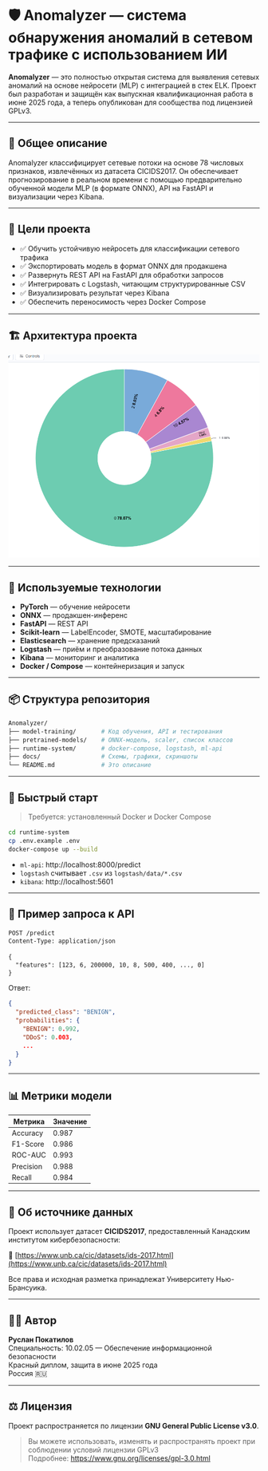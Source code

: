 
# 🛡️ Anomalyzer — система обнаружения аномалий в сетевом трафике с использованием ИИ

**Anomalyzer** — это полностью открытая система для выявления сетевых аномалий на основе нейросети (MLP) с интеграцией в стек ELK. Проект был разработан и защищён как выпускная квалификационная работа в июне 2025 года, а теперь опубликован для сообщества под лицензией GPLv3.

---

## 📖 Общее описание

Anomalyzer классифицирует сетевые потоки на основе 78 числовых признаков, извлечённых из датасета CICIDS2017. Он обеспечивает прогнозирование в реальном времени с помощью предварительно обученной модели MLP (в формате ONNX), API на FastAPI и визуализации через Kibana.

---

## 🎯 Цели проекта

- ✅ Обучить устойчивую нейросеть для классификации сетевого трафика
- ✅ Экспортировать модель в формат ONNX для продакшена
- ✅ Развернуть REST API на FastAPI для обработки запросов
- ✅ Интегрировать с Logstash, читающим структурированные CSV
- ✅ Визуализировать результат через Kibana
- ✅ Обеспечить переносимость через Docker Compose

---

## 🏗️ Архитектура проекта

![Архитектура](docs/diagrams/Elk_final_diagrams.png)

---

## 🔬 Используемые технологии

- **PyTorch** — обучение нейросети
- **ONNX** — продакшен-инференс
- **FastAPI** — REST API
- **Scikit-learn** — LabelEncoder, SMOTE, масштабирование
- **Elasticsearch** — хранение предсказаний
- **Logstash** — приём и преобразование потока данных
- **Kibana** — мониторинг и аналитика
- **Docker / Compose** — контейнеризация и запуск

---

## 📦 Структура репозитория

```bash
Anomalyzer/
├── model-training/       # Код обучения, API и тестирования
├── pretrained-models/    # ONNX-модель, scaler, список классов
├── runtime-system/       # docker-compose, logstash, ml-api
├── docs/                 # Схемы, графики, скриншоты
└── README.md             # Это описание
```

---

## 🚀 Быстрый старт

> Требуется: установленный Docker и Docker Compose

```bash
cd runtime-system
cp .env.example .env
docker-compose up --build
```

- `ml-api`: http://localhost:8000/predict
- `logstash` считывает `.csv` из `logstash/data/*.csv`
- `kibana`: http://localhost:5601

---

## 🧪 Пример запроса к API

```http
POST /predict
Content-Type: application/json

{
  "features": [123, 6, 200000, 10, 8, 500, 400, ..., 0]
}
```

Ответ:
```json
{
  "predicted_class": "BENIGN",
  "probabilities": {
    "BENIGN": 0.992,
    "DDoS": 0.003,
    ...
  }
}
```

---

## 📊 Метрики модели

| Метрика     | Значение |
|-------------|----------|
| Accuracy    | 0.987    |
| F1-Score    | 0.986    |
| ROC-AUC     | 0.993    |
| Precision   | 0.988    |
| Recall      | 0.984    |

---

## 🧬 Об источнике данных

Проект использует датасет **CICIDS2017**, предоставленный Канадским институтом кибербезопасности:

🔗 [https://www.unb.ca/cic/datasets/ids-2017.html](https://www.unb.ca/cic/datasets/ids-2017.html)

Все права и исходная разметка принадлежат Университету Нью-Брансуика.

---

## 👨‍💻 Автор

**Руслан Покатилов**  
Специальность: 10.02.05 — Обеспечение информационной безопасности  
Красный диплом, защита в июне 2025 года  
Россия 🇷🇺

---

## ⚖️ Лицензия

Проект распространяется по лицензии **GNU General Public License v3.0**.

> Вы можете использовать, изменять и распространять проект при соблюдении условий лицензии GPLv3  
> Подробнее: https://www.gnu.org/licenses/gpl-3.0.html
